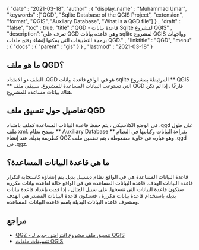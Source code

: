 {
  "date" : "2021-03-18",
  "author" : {
    "display_name" : "Muhammad Umar",
	"keywords" :["QGD", "Sqlite Database of the QGIS Project", "extension", "format", "QGIS", "Auxilary Database", "What is a QGD file"]
} ,
  "draft" : "false",
  "toc" : true,
  "title" :"QGD - قاعدة بيانات Sqlite لمشروع QGIS" ,
  "description":"تعرف على QGD وهي قاعدة بيانات sqlite لمشروع QGIS وواجهات برمجة التطبيقات التي يمكنها إنشاء وفتح ملفات QGD." ,
  "linktitle" : "QGD",
  "menu" : {
    "docs" : {
      "parent" : "gis"
}
} ,
  "lastmod" : "2021-03-18"
}

## ما هو ملف QGD؟

الملف ذو الامتداد .QGD هو في الواقع قاعدة بيانات sqlite المرتبطة بمشروع ** QGIS ** التي تستوعب البيانات المساعدة للمشروع. سيبقى ملف QGD فارغًا ، إذا لم تكن هناك بيانات مساعدة للمشروع.

## تفاصيل حول تنسيق ملف QGD

في الوضع الكلاسيكي ، يتم حفظ قاعدة البيانات المساعدة كملف بامتداد .qgd على طول ملف xml. يسمح نظام ** Auxiliary Database ** بقراءة البيانات وكتابتها في النظام كطريقة بديلة. عند إنشاء QGZ وهو عبارة عن حاوية مضغوطة ، يتم تضمين ملف .qgd في .qgz.

## ما هي قاعدة البيانات المساعدة؟
قاعدة البيانات المساعدة هي في الواقع نظام ديسيبل بديل يتم إنشاؤه كاستجابة لتكرار قاعدة البيانات الهدف. قاعدة البيانات المساعدة هي في الواقع حالة لقاعدة بيانات مكررة ستكون قاعدة البيانات التي تنسخها. على سبيل المثال ، إذا قمت بإعداد قاعدة بيانات بديلة باستخدام قاعدة بيانات مكررة ، فستكون قاعدة البيانات المصدر هي الهدف وستعرف قاعدة البيانات البديلة باسم قاعدة البيانات المساعدة.


## مراجع

* [QGZ - تنسيق ملف مشروع افتراضي جديد لـ QGIS](https://oslandia.com/en/2018/06/01/qgz-a-new-default-project-file-format-for-qgis/)
* [تنسيقات ملفات QGIS](https://docs.qgis.org/3.16/en/docs/user_manual/appendices/qgis_file_formats.html)

